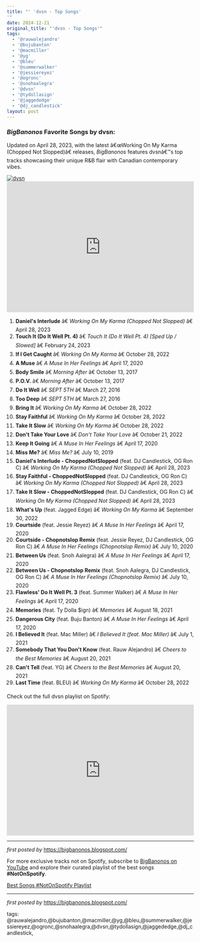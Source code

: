 ```yaml
---
title: "' 'dvsn - Top Songs'
'"
date: 2024-12-21
original_title: "'dvsn - Top Songs'"
tags:
  - '@rauwalejandro'
  - '@bujubanton'
  - '@macmiller'
  - '@yg'
  - '@bleu'
  - '@summerwalker'
  - '@jessiereyez'
  - '@ogronc'
  - '@snohaalegra'
  - '@dvsn'
  - '@tydollasign'
  - '@jaggededge'
  - '@dj_candlestick'
layout: post
---
```

<h3><em>BigBanonos</em> Favorite Songs by dvsn:</h3> <p>Updated on April 28, 2023, with the latest â€œWorking On My Karma (Chopped Not Slopped)â€ releases, <em>BigBanonos</em> features dvsnâ€™s top tracks showcasing their unique R&B flair with Canadian contemporary vibes.</p> <!--Image-->
<div class="separator"> <a href="https://image-cdn.hypb.st/https%3A%2F%2Fhypebeast.com%2Fimage%2F2022%2F11%2Fdvsn-2023-world-tour-announcement-info-0a.jpg?fit=max&cbr=1&q=90&w=750&h=500" > <img alt="dvsn" src="https://image-cdn.hypb.st/https%3A%2F%2Fhypebeast.com%2Fimage%2F2022%2F11%2Fdvsn-2023-world-tour-announcement-info-0a.jpg?fit=max&cbr=1&q=90&w=750&h=500" /> </a>
</div> <!--Spotify Playlist Embed-->
<iframe allow="autoplay; clipboard-write; encrypted-media; fullscreen; picture-in-picture" allowfullscreen="" frameborder="0" height="352" loading="lazy" src="https://open.spotify.com/embed/playlist/13sQ8duZThtBXVs5sZi9WH?utm_source=generator" width="100%"></iframe> <!--Song Listings-->
<ol> <li><strong>Daniel's Interlude</strong> â€ <em>Working On My Karma (Chopped Not Slopped)</em> â€ April 28, 2023</li> <li><strong>Touch It (Do It Well Pt. 4)</strong> â€ <em>Touch It (Do It Well Pt. 4) [Sped Up / Slowed]</em> â€ February 24, 2023</li> <li><strong>If I Get Caught</strong> â€ <em>Working On My Karma</em> â€ October 28, 2022</li> <li><strong>A Muse</strong> â€ <em>A Muse In Her Feelings</em> â€ April 17, 2020</li> <li><strong>Body Smile</strong> â€ <em>Morning After</em> â€ October 13, 2017</li> <li><strong>P.O.V.</strong> â€ <em>Morning After</em> â€ October 13, 2017</li> <li><strong>Do It Well</strong> â€ <em>SEPT 5TH</em> â€ March 27, 2016</li> <li><strong>Too Deep</strong> â€ <em>SEPT 5TH</em> â€ March 27, 2016</li> <li><strong>Bring It</strong> â€ <em>Working On My Karma</em> â€ October 28, 2022</li> <li><strong>Stay Faithful</strong> â€ <em>Working On My Karma</em> â€ October 28, 2022</li> <li><strong>Take It Slow</strong> â€ <em>Working On My Karma</em> â€ October 28, 2022</li> <li><strong>Don't Take Your Love</strong> â€ <em>Don't Take Your Love</em> â€ October 21, 2022</li> <li><strong>Keep It Going</strong> â€ <em>A Muse In Her Feelings</em> â€ April 17, 2020</li> <li><strong>Miss Me?</strong> â€ <em>Miss Me?</em> â€ July 10, 2019</li> <li><strong>Daniel's Interlude - ChoppedNotSlopped</strong> (feat. DJ Candlestick, OG Ron C) â€ <em>Working On My Karma (Chopped Not Slopped)</em> â€ April 28, 2023</li> <li><strong>Stay Faithful - ChoppedNotSlopped</strong> (feat. DJ Candlestick, OG Ron C) â€ <em>Working On My Karma (Chopped Not Slopped)</em> â€ April 28, 2023</li> <li><strong>Take It Slow - ChoppedNotSlopped</strong> (feat. DJ Candlestick, OG Ron C) â€ <em>Working On My Karma (Chopped Not Slopped)</em> â€ April 28, 2023</li> <li><strong>What's Up</strong> (feat. Jagged Edge) â€ <em>Working On My Karma</em> â€ September 30, 2022</li> <li><strong>Courtside</strong> (feat. Jessie Reyez) â€ <em>A Muse In Her Feelings</em> â€ April 17, 2020</li> <li><strong>Courtside - Chopnotslop Remix</strong> (feat. Jessie Reyez, DJ Candlestick, OG Ron C) â€ <em>A Muse In Her Feelings (Chopnotslop Remix)</em> â€ July 10, 2020</li> <li><strong>Between Us</strong> (feat. Snoh Aalegra) â€ <em>A Muse In Her Feelings</em> â€ April 17, 2020</li> <li><strong>Between Us - Chopnotslop Remix</strong> (feat. Snoh Aalegra, DJ Candlestick, OG Ron C) â€ <em>A Muse In Her Feelings (Chopnotslop Remix)</em> â€ July 10, 2020</li> <li><strong>Flawless' Do It Well Pt. 3</strong> (feat. Summer Walker) â€ <em>A Muse In Her Feelings</em> â€ April 17, 2020</li> <li><strong>Memories</strong> (feat. Ty Dolla $ign) â€ <em>Memories</em> â€ August 18, 2021</li> <li><strong>Dangerous City</strong> (feat. Buju Banton) â€ <em>A Muse In Her Feelings</em> â€ April 17, 2020</li> <li><strong>I Believed It</strong> (feat. Mac Miller) â€ <em>I Believed It (feat. Mac Miller)</em> â€ July 1, 2021</li> <li><strong>Somebody That You Don't Know</strong> (feat. Rauw Alejandro) â€ <em>Cheers to the Best Memories</em> â€ August 20, 2021</li> <li><strong>Can't Tell</strong> (feat. YG) â€ <em>Cheers to the Best Memories</em> â€ August 20, 2021</li> <li><strong>Last Time</strong> (feat. BLEU) â€ <em>Working On My Karma</em> â€ October 28, 2022</li>
</ol> <!--Related Playlist-->
<div> <p>Check out the full dvsn playlist on Spotify:</p> <iframe allow="autoplay; clipboard-write; encrypted-media; fullscreen; picture-in-picture" allowfullscreen="" frameborder="0" height="352" loading="lazy" src="https://open.spotify.com/embed/playlist/13sQ8duZThtBXVs5sZi9WH?utm_source=generator" width="100%"></iframe></div> <hr /> <p><em>first posted by</em> <a href="https://bigbanonos.blogspot.com/" rel="noopener" target="_new">https://bigbanonos.blogspot.com/</a></p>


<!--Subscribe and Playlist Links-->
<div>
    <p>For more exclusive tracks not on Spotify, subscribe to <a href="https://www.youtube.com/@BigBanonos" target="_blank">BigBanonos on YouTube</a> and explore their curated playlist of the best songs <strong>#NotOnSpotify</strong>.</p>
    <p><a href="https://www.youtube.com/playlist?list=PLtuNtuTatqI0kFahUCbtbfenC_ET5O_tr" target="_blank">Best Songs #NotOnSpotify Playlist<br /></a></p></div>

<hr />

<p><em>first posted by</em> <a href="https://bigbanonos.blogspot.com/" rel="noopener" target="_new">https://bigbanonos.blogspot.com/</a></p>

<p>tags: @rauwalejandro,@bujubanton,@macmiller,@yg,@bleu,@summerwalker,@jessiereyez,@ogronc,@snohaalegra,@dvsn,@tydollasign,@jaggededge,@dj_candlestick,</p>
